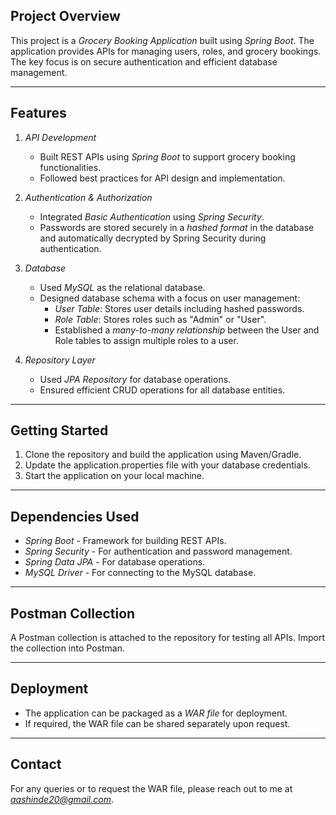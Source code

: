 ## Project Overview

This project is a *Grocery Booking Application* built using *Spring Boot*. The application provides APIs for managing users, roles, and grocery bookings. The key focus is on secure authentication and efficient database management.

---

## Features

1. *API Development*  
   - Built REST APIs using *Spring Boot* to support grocery booking functionalities.  
   - Followed best practices for API design and implementation.

2. *Authentication & Authorization*  
   - Integrated *Basic Authentication* using *Spring Security*.  
   - Passwords are stored securely in a *hashed format* in the database and automatically decrypted by Spring Security during authentication.

3. *Database*  
   - Used *MySQL* as the relational database.  
   - Designed database schema with a focus on user management:
     - *User Table*: Stores user details including hashed passwords.
     - *Role Table*: Stores roles such as "Admin" or "User".  
     - Established a *many-to-many relationship* between the User and Role tables to assign multiple roles to a user.

4. *Repository Layer*  
   - Used *JPA Repository* for database operations.  
   - Ensured efficient CRUD operations for all database entities.

---

## Getting Started

1. Clone the repository and build the application using Maven/Gradle.  
2. Update the application.properties file with your database credentials.  
3. Start the application on your local machine.  

---

## Dependencies Used

- *Spring Boot* - Framework for building REST APIs.  
- *Spring Security* - For authentication and password management.  
- *Spring Data JPA* - For database operations.  
- *MySQL Driver* - For connecting to the MySQL database.

---

## Postman Collection

A Postman collection is attached to the repository for testing all APIs. Import the collection into Postman.

---

## Deployment

- The application can be packaged as a *WAR file* for deployment.  
- If required, the WAR file can be shared separately upon request.

---

## Contact

For any queries or to request the WAR file, please reach out to me at *aashinde20@gmail.com*.
